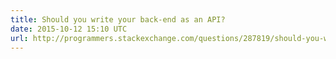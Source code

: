 ```yaml
---
title: Should you write your back-end as an API?
date: 2015-10-12 15:10 UTC
url: http://programmers.stackexchange.com/questions/287819/should-you-write-your-back-end-as-an-api
---
```


